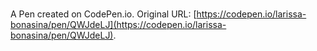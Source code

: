 # 

A Pen created on CodePen.io. Original URL: [https://codepen.io/larissa-bonasina/pen/QWJdeLJ](https://codepen.io/larissa-bonasina/pen/QWJdeLJ).

